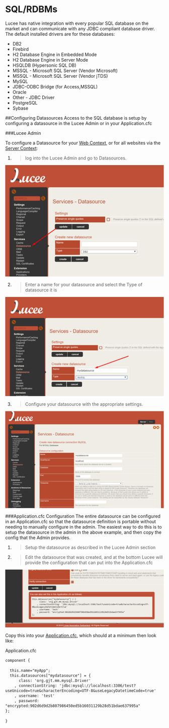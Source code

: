 # SQL/RDBMs

Lucee has native integration with every popular SQL database on the market and can communicate with any JDBC compliant database driver. The default installed drivers are for these databases:

* DB2
* Firebird
* H2 Database Engine in Embedded Mode
* H2 Database Engine in Server Mode
* HSQLDB (Hypersonic SQL DB)
* MSSQL - Microsoft SQL Server (Vendor Microsoft)
* MSSQL - Microsoft SQL Server (Vendor jTDS)
* MySQL
* JDBC-ODBC Bridge (for Access,MSSQL)
* Oracle
* Other - JDBC Driver
* PostgreSQL
* Sybase

##Configuring Datasources
Access to the SQL database is setup by configuring a datasource in the Lucee Admin or in your Application.cfc

###Lucee Admin

To configure a Datasource for your [Web Context](https://rorylaitila.gitbooks.io/lucee/content/lucee_context.html#web-context), or for all websites via the [Server Context](https://rorylaitila.gitbooks.io/lucee/content/lucee_context.html#server-context):

1. >log into the Lucee Admin and go to Datasources. 

![](datasources_1.png)

2. > Enter a name for your datasource and select the Type of datasource it is

![](datasource_2.png)

3. > Configure your datasource with the appropriate settings.

![](datasources_3.png)


###Application.cfc Configuration
The entire datasource can be configured in an Application.cfc so that the datasource definition is portable without needing to manually configure in the admin. The easiest way to do this is to setup the datasource in the admin in the above example, and then copy the config that the Admin provides.

1. > Setup the datasource as described in the Lucee Admin section
2. > Edit the datasource that was created, and at the bottom Lucee will provide the configuration that can put into the Application.cfc

![](datasources_4.png)

Copy this into your [Application.cfc](https://rorylaitila.gitbooks.io/lucee/content/applicationcfc_lifecycle.html), which should at a minimum then look like:

Application.cfc
```
component {

  this.name="myApp";
  this.datasources["mydatasource"] = {
	  class: 'org.gjt.mm.mysql.Driver'
	, connectionString: 'jdbc:mysql://localhost:3306/test?useUnicode=true&characterEncoding=UTF-8&useLegacyDatetimeCode=true'
	, username: 'test'
	, password: "encrypted:902d6d9d2b807986450ed5b16031129b28d51bdae637995a"
};

}
```


